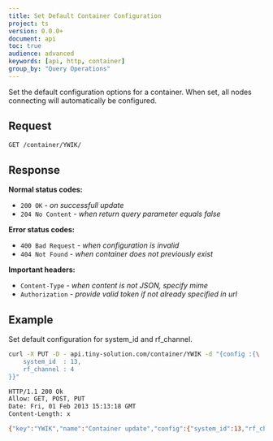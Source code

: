 ```yaml
---
title: Set Default Container Configuration
project: ts
version: 0.0.0+
document: api
toc: true
audience: advanced
keywords: [api, http, container]
group_by: "Query Operations"
---
```


Set the default configuration options for a container. When set, all
nodes connecting will automatically be configured.

## Request

```bash
GET /container/YWIK/
```

## Response

**Normal status codes:**

* `200 OK` - _on successfull update_
* `204 No Content` - _when return query parameter equals false_

**Error status codes:**

* `400 Bad Request` - _when configuration is invalid_
* `404 Not Found` - _when container does not previously exist_

**Important headers:**

* `Content-Type` - _when content is not JSON, specify mime_
* `Authorization` - _provide valid token if not already specified in url_

## Example

Set default configuration for system_id and rf_channel.

```bash
curl -X PUT -D - api.tiny-solution.com/container/YWIK -d "{config :{\
	system_id  : 13,
	rf_channel : 4
}}"

HTTP/1.1 200 Ok
Allow: GET, POST, PUT
Date: Fri, 01 Feb 2013 15:13:18 GMT
Content-Length: x

{"key":"YWIK","name":"Container update","config":{"system_id":13,"rf_channel":4}}
```

